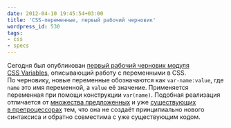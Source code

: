 ```yaml
---
date: 2012-04-10 19:45:54+03:00
title: 'CSS-переменные, первый рабочий черновик'
wordpress_id: 530
tags:
- css
- specs
---
```


Сегодня был опубликован [первый рабочий черновик модуля CSS Variables][1], описывающий работу с переменными в CSS. По черновику, новые переменные обозначаются как `var-name:value`, где `name` это имя переменной, а `value` её значение. Применяется переменная при помощи конструкции `var(name)`. Подобная реализация отличается от [множества предложенных][2] и уже [существующих в препроцессорах][3] тем, что она не создаёт принципиально нового синтаксиса и обратно совместима с уже существующим кодом.

[1]: http://www.w3.org/TR/css-variables/
[2]: http://pepelsbey.net/2008/02/css-variables/
[3]: http://sass-lang.com/docs/yardoc/file.SASS_REFERENCE.html#variables_
